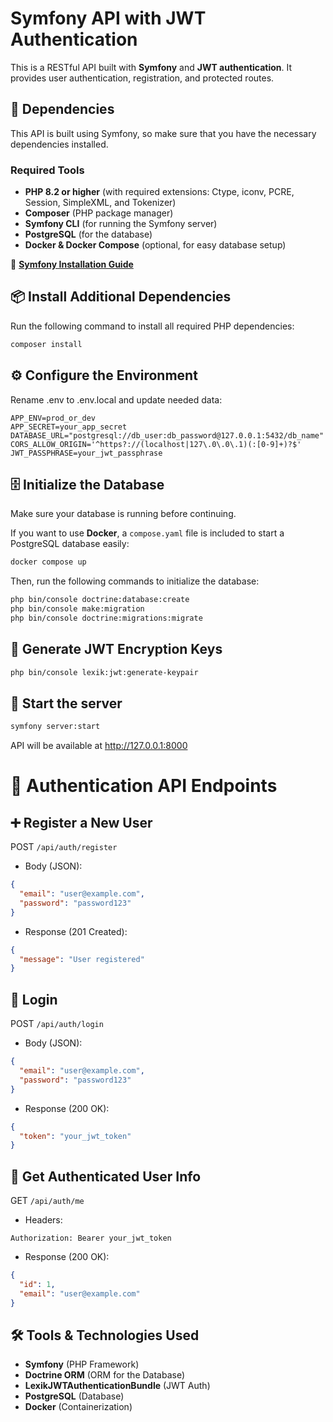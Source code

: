 # Symfony API with JWT Authentication

This is a RESTful API built with **Symfony** and **JWT authentication**.
It provides user authentication, registration, and protected routes.

## 🚀 Dependencies

This API is built using Symfony, so make sure that you have the necessary dependencies installed.

### **Required Tools**
- **PHP 8.2 or higher** (with required extensions: Ctype, iconv, PCRE, Session, SimpleXML, and Tokenizer)
- **Composer** (PHP package manager)
- **Symfony CLI** (for running the Symfony server)
- **PostgreSQL** (for the database)
- **Docker & Docker Compose** (optional, for easy database setup)

🔗 **[Symfony Installation Guide](https://symfony.com/doc/current/setup.html)**

## 📦 Install Additional Dependencies

Run the following command to install all required PHP dependencies:

```sh
composer install
```

## ⚙️ Configure the Environment

Rename .env to .env.local and update needed data:

```dotenv
APP_ENV=prod_or_dev
APP_SECRET=your_app_secret
DATABASE_URL="postgresql://db_user:db_password@127.0.0.1:5432/db_name"
CORS_ALLOW_ORIGIN='^https?://(localhost|127\.0\.0\.1)(:[0-9]+)?$'
JWT_PASSPHRASE=your_jwt_passphrase
```

## 🗄️ Initialize the Database

Make sure your database is running before continuing.

If you want to use **Docker**, a `compose.yaml` file is included to start a PostgreSQL database easily:

```sh
docker compose up
```

Then, run the following commands to initialize the database:

```sh
php bin/console doctrine:database:create
php bin/console make:migration
php bin/console doctrine:migrations:migrate
```

## 🔑 Generate JWT Encryption Keys

```sh
php bin/console lexik:jwt:generate-keypair
```

## 🚀 Start the server

```sh
symfony server:start
```

API will be available at http://127.0.0.1:8000

# 🔐 Authentication API Endpoints

## ➕ Register a New User

POST `/api/auth/register`

- Body (JSON):

```json
{
  "email": "user@example.com",
  "password": "password123"
}
```

- Response (201 Created):

```json
{
  "message": "User registered"
}
```

## 🔑 Login

POST `/api/auth/login`

- Body (JSON):

```json
{
  "email": "user@example.com",
  "password": "password123"
}
```

- Response (200 OK):

```json
{
  "token": "your_jwt_token"
}
```

## 👤 Get Authenticated User Info

GET `/api/auth/me`

- Headers:

```
Authorization: Bearer your_jwt_token
```

- Response (200 OK):

```json
{
  "id": 1,
  "email": "user@example.com"
}
```

## 🛠️ Tools & Technologies Used

- **Symfony** (PHP Framework)
- **Doctrine ORM** (ORM for the Database)
- **LexikJWTAuthenticationBundle** (JWT Auth)
- **PostgreSQL** (Database)
- **Docker** (Containerization)
